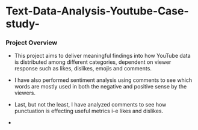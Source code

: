 # Text-Data-Analysis-Youtube-Case-study-

### Project Overview
- This project aims to deliver meaningful findings into how YouTube data is distributed among different categories, dependent on viewer response such as likes, dislikes, emojis and comments.
- I have also performed sentiment analysis using comments to see which words are mostly used in both the negative and positive sense by the viewers.
- Last, but not the least, I have analyzed comments to see how punctuation is effecting useful metrics i-e likes and dislikes.

- 
